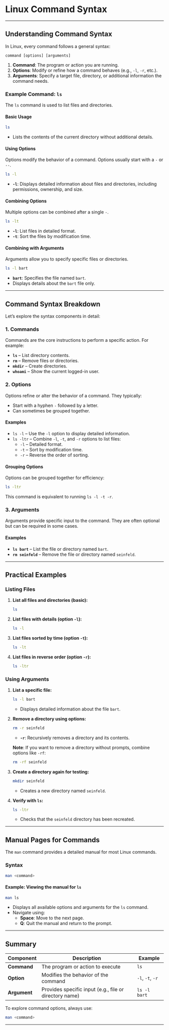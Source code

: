 # **Linux Command Syntax**

---

## **Understanding Command Syntax**

In Linux, every command follows a general syntax:

```
command [options] [arguments]
```

1. **Command**: The program or action you are running.
2. **Options**: Modify or refine how a command behaves (e.g., `-l`, `-r`, etc.).
3. **Arguments**: Specify a target file, directory, or additional information the command needs.

### **Example Command: `ls`**
The `ls` command is used to list files and directories.

#### **Basic Usage**
```bash
ls
```
- Lists the contents of the current directory without additional details.

#### **Using Options**
Options modify the behavior of a command. Options usually start with a `-` or `--`.

```bash
ls -l
```
- **`-l`**: Displays detailed information about files and directories, including permissions, ownership, and size.

#### **Combining Options**
Multiple options can be combined after a single `-`.

```bash
ls -lt
```
- **`-l`**: List files in detailed format.
- **`-t`**: Sort the files by modification time.

#### **Combining with Arguments**
Arguments allow you to specify specific files or directories.

```bash
ls -l bart
```
- **`bart`**: Specifies the file named `bart`.
- Displays details about the `bart` file only.

---

## **Command Syntax Breakdown**
Let’s explore the syntax components in detail:

### **1. Commands**
Commands are the core instructions to perform a specific action. For example:

- **`ls`** – List directory contents.
- **`rm`** – Remove files or directories.
- **`mkdir`** – Create directories.
- **`whoami`** – Show the current logged-in user.

### **2. Options**
Options refine or alter the behavior of a command. They typically:
- Start with a hyphen `-` followed by a letter.
- Can sometimes be grouped together.

#### **Examples**
- `ls -l` – Use the `-l` option to display detailed information.
- `ls -ltr` – Combine `-l`, `-t`, and `-r` options to list files:
  - `-l` – Detailed format.
  - `-t` – Sort by modification time.
  - `-r` – Reverse the order of sorting.

#### **Grouping Options**
Options can be grouped together for efficiency:
```bash
ls -ltr
```
This command is equivalent to running `ls -l -t -r`.

### **3. Arguments**
Arguments provide specific input to the command. They are often optional but can be required in some cases.

#### **Examples**
- **`ls bart`** – List the file or directory named `bart`.
- **`rm seinfeld`** – Remove the file or directory named `seinfeld`.

---

## **Practical Examples**

### **Listing Files**
1. **List all files and directories (basic):**
   ```bash
   ls
   ```
2. **List files with details (option `-l`):**
   ```bash
   ls -l
   ```
3. **List files sorted by time (option `-t`):**
   ```bash
   ls -lt
   ```
4. **List files in reverse order (option `-r`):**
   ```bash
   ls -ltr
   ```

### **Using Arguments**
1. **List a specific file:**
   ```bash
   ls -l bart
   ```
   - Displays detailed information about the file `bart`.

2. **Remove a directory using options:**
   ```bash
   rm -r seinfeld
   ```
   - **`-r`**: Recursively removes a directory and its contents.

   **Note**: If you want to remove a directory without prompts, combine options like `-rf`:
   ```bash
   rm -rf seinfeld
   ```

3. **Create a directory again for testing:**
   ```bash
   mkdir seinfeld
   ```
   - Creates a new directory named `seinfeld`.

4. **Verify with `ls`:**
   ```bash
   ls -ltr
   ```
   - Checks that the `seinfeld` directory has been recreated.

---

## **Manual Pages for Commands**
The `man` command provides a detailed manual for most Linux commands.

### **Syntax**
```bash
man <command>
```

#### **Example: Viewing the manual for `ls`**
```bash
man ls
```
- Displays all available options and arguments for the `ls` command.
- Navigate using:
  - **Space**: Move to the next page.
  - **Q**: Quit the manual and return to the prompt.

---

## **Summary**

| **Component**    | **Description**                                               | **Example**                |
|------------------|---------------------------------------------------------------|----------------------------|
| **Command**      | The program or action to execute                              | `ls`                       |
| **Option**       | Modifies the behavior of the command                         | `-l`, `-t`, `-r`           |
| **Argument**     | Provides specific input (e.g., file or directory name)        | `ls -l bart`               |

To explore command options, always use:
```bash
man <command>
```

---

